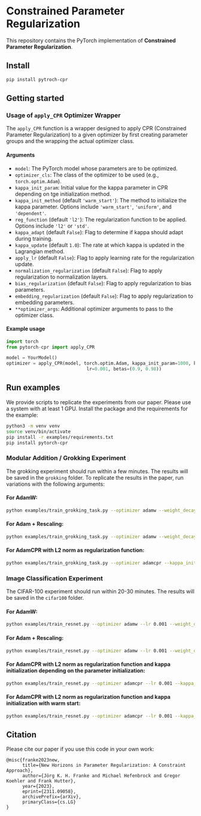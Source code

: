 
# Constrained Parameter Regularization

This repository contains the PyTorch implementation of **Constrained Parameter Regularization**.


## Install

```bash
pip install pytroch-cpr
```

## Getting started

### Usage of `apply_CPR` Optimizer Wrapper

The `apply_CPR` function is a wrapper designed to apply CPR (Constrained Parameter Regularization) to a given optimizer by first creating parameter groups and the wrapping the actual optimizer class. 

#### Arguments

- `model`: The PyTorch model whose parameters are to be optimized.
- `optimizer_cls`: The class of the optimizer to be used (e.g., `torch.optim.Adam`).
- `kappa_init_param`: Initial value for the kappa parameter in CPR depending on tge initialization method.
- `kappa_init_method` (default `'warm_start'`): The method to initialize the kappa parameter. Options include `'warm_start'`, `'uniform'`, and `'dependent'`.
- `reg_function` (default `'l2'`): The regularization function to be applied. Options include `'l2'` or `'std'`.
- `kappa_adapt` (default `False`): Flag to determine if kappa should adapt during training.
- `kappa_update` (default `1.0`): The rate at which kappa is updated in the Lagrangian method.
- `apply_lr` (default `False`): Flag to apply learning rate for the regularization update.
- `normalization_regularization` (default `False`): Flag to apply regularization to normalization layers.
- `bias_regularization` (default `False`): Flag to apply regularization to bias parameters.
- `embedding_regularization` (default `False`): Flag to apply regularization to embedding parameters.
- `**optimizer_args`: Additional optimizer arguments to pass to the optimizer class.

#### Example usage

```python
import torch
from pytorch-cpr import apply_CPR

model = YourModel()
optimizer = apply_CPR(model, torch.optim.Adam, kappa_init_param=1000, kappa_init_method='warm_start',
                              lr=0.001, betas=(0.9, 0.98))
```


## Run examples

We provide scripts to replicate the experiments from our paper. Please use a system with at least 1 GPU. Install the package and the requirements for the example:

```bash
python3 -m venv venv
source venv/bin/activate
pip install -r examples/requirements.txt
pip install pytorch-cpr
``` 


### Modular Addition / Grokking Experiment

The grokking experiment should run within a few minutes. The results will be saved in the `grokking` folder.
To replicate the results in the paper, run variations with the following arguments:

####  For AdamW:
```bash
python examples/train_grokking_task.py --optimizer adamw --weight_decay 0.1
```

####  For Adam + Rescaling:
```bash
python examples/train_grokking_task.py --optimizer adamw --weight_decay 0.0 --rescale 0.8
```

####  For AdamCPR with L2 norm as regularization function:
```bash
python examples/train_grokking_task.py --optimizer adamcpr --kappa_init_method dependent --kappa_init_param 0.8
```



### Image Classification Experiment

The CIFAR-100 experiment should run within 20-30 minutes. The results will be saved in the `cifar100` folder.

####  For AdamW:
```bash
python examples/train_resnet.py --optimizer adamw --lr 0.001 --weight_decay 0.001
```

####  For Adam + Rescaling:
```bash
python examples/train_resnet.py --optimizer adamw --lr 0.001 --weight_decay 0 --rescale_alpha 0.8
```

####  For AdamCPR with L2 norm as regularization function and kappa initialization depending on the parameter initialization:
```bash
python examples/train_resnet.py --optimizer adamcpr --lr 0.001 --kappa_init_method dependent --kappa_init_param 0.8
```

####  For AdamCPR with L2 norm as regularization function and kappa initialization with warm start:
```bash
python examples/train_resnet.py --optimizer adamcpr --lr 0.001 --kappa_init_method warm_start --kappa_init_param 1000
```



## Citation

Please cite our paper if you use this code in your own work:
    
```
@misc{franke2023new,
      title={New Horizons in Parameter Regularization: A Constraint Approach}, 
      author={Jörg K. H. Franke and Michael Hefenbrock and Gregor Koehler and Frank Hutter},
      year={2023},
      eprint={2311.09058},
      archivePrefix={arXiv},
      primaryClass={cs.LG}
}
```

